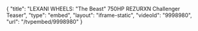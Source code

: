 {
    "title": "LEXANI WHEELS: \"The Beast\" 750HP REZURXN Challenger Teaser",
    "type": "embed",
    "layout": "iframe-static",
    "videoId": "9998980",
    "url": "\/tvpembed\/9998980"
}